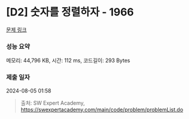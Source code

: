 # [D2] 숫자를 정렬하자 - 1966 

[문제 링크](https://swexpertacademy.com/main/code/problem/problemDetail.do?contestProbId=AV5PrmyKAWEDFAUq) 

### 성능 요약

메모리: 44,796 KB, 시간: 112 ms, 코드길이: 293 Bytes

### 제출 일자

2024-08-05 01:58



> 출처: SW Expert Academy, https://swexpertacademy.com/main/code/problem/problemList.do